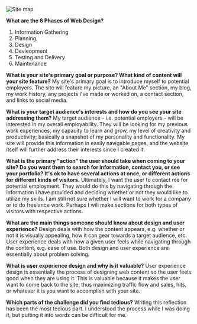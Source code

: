 ![Site map](phase-0/week-2/imgs/site-map.png) 

**What are the 6 Phases of Web Design?** 
1. Information Gathering 
2. Planning 
3. Design 
4. Devleopment 
5. Testing and Delivery 
6. Maintenance 

**What is your site's primary goal or purpose? What kind of content will your site feature?** 
My site's primary goal is to introduce myself to potential employers. The site will feature my picture, an "About Me" section, my blog, my work history, any projects I've made or worked on, a contact section, and links to social media. 

**What is your target audience's interests and how do you see your site addressing them?** 
My target audience - i.e. potential employers - will be interested in my overall employability. They will be looking for my previous work experiences, my capacity to learn and grow, my level of creativity and productivity; basically a snapshot of my personality and functionality. My site will provide this information in easily navigable pages, and the website itself will further address their interests since I created it. 

**What is the primary "action" the user should take when coming to your site? Do you want them to search for information, contact you, or see your portfolio? It's ok to have several actions at once, or different actions for different kinds of visitors.** 
Ultimately, I want the user to contact me for potential employment. They would do this by navigating through the information I have provided and deciding whether or not they would like to utilize my skills. I am still not sure whether I will want to work for a company or to do freelance work. Perhaps I will make sections for both types of visitors with respective actions. 

**What are the main things someone should know about design and user experience?** 
Design deals with how the content appears, e.g. whether or not it is visually appealing, how it can gear towards a target audience, etc. User experience deals with how a given user feels while navigating through the content, e.g. ease of use. Both design and user experience are essentially about problem solving.

**What is user experience design and why is it valuable?** 
User experience design is essentially the process of designing web content so the user feels good when they are using it. This is valuable because it makes the user want to come back to the site, thus maximizing traffic flow and sales, hits, or whatever it is you want to accomplish with your site. 

**Which parts of the challenge did you find tedious?** 
Writing this reflection has been the most tedious part. I understood the process while I was doing it, but putting it into words can be difficult for me.